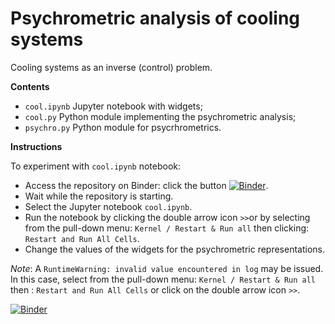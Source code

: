 # Psychrometric analysis of cooling systems

Cooling systems as an inverse (control) problem.

**Contents**
- `cool.ipynb` Jupyter notebook with widgets;
- `cool.py` Python module implementing the psychrometric analysis;
- `psychro.py` Python module for psycrhrometrics.

**Instructions**

To experiment with `cool.ipynb` notebook:
- Access the repository on Binder: click the button [![Binder](https://mybinder.org/badge_logo.svg)](https://mybinder.org/v2/gh/cghiaus/PsychrAn_cool/HEAD).
- Wait while the repository is starting.
- Select the Jupyter notebook `cool.ipynb`.
- Run the notebook by clicking the double arrow icon `>>`or by selecting from the pull-down menu: `Kernel / Restart & Run all` then clicking: `Restart and Run All Cells`.
- Change the values of the widgets for the psychrometric representations.

*Note*: A `RuntimeWarning: invalid value encountered in log` may be issued. In this case, select from the pull-down menu: `Kernel / Restart & Run all` then : `Restart and Run All Cells` or click on the double arrow icon `>>`.

[![Binder](https://mybinder.org/badge_logo.svg)](https://mybinder.org/v2/gh/cghiaus/PsychrAn_cool/HEAD)
